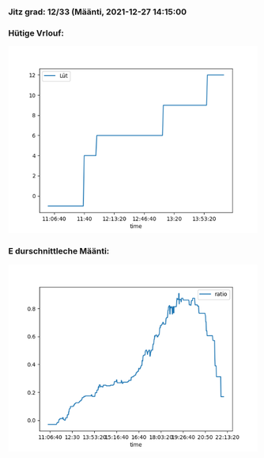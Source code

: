 ### Jitz grad: 12/33 (Määnti, 2021-12-27 14:15:00

### Hütige Vrlouf:
![Graph](Today.png)

### E durschnittleche Määnti:
![Graph](Määnti.png)